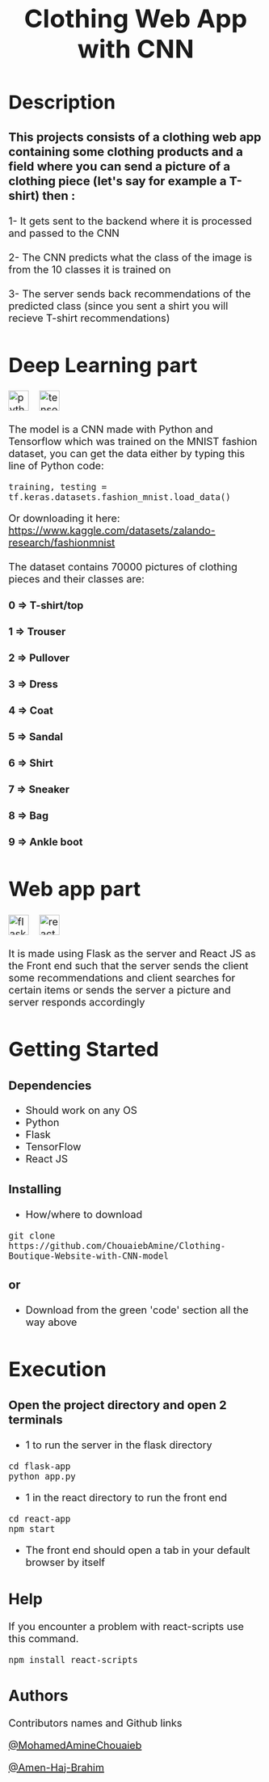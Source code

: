 <span style="font-size:20px;">

<div style="font-size:25px;" align="center"> 

# Clothing Web App with CNN 
</div>


<div style="font-size:25px;">

## Description

 </div>


 ### This projects consists of a clothing web app containing some clothing products and a field where you can send a picture of a clothing piece (let's say for example a T-shirt) then : 

 1- It gets sent to the backend where it is processed and passed to the CNN
<br> <br>
 2- The CNN predicts what the class of the image is from the 10 classes it is trained on 
<br> <br>
 3- The server sends back recommendations of the predicted class (since you sent a shirt you will recieve T-shirt recommendations)
 <br>

##

# Deep Learning part
<img src="https://skillicons.dev/icons?i=py" height="40" alt="python logo"  />
<img width="10" />
<img src="https://skillicons.dev/icons?i=tensorflow" height="40" alt="tensorflow logo"  />
<img width="10" />

The model is a CNN made with Python and Tensorflow which was trained on the MNIST fashion dataset, you can get the data either by typing this line of Python code:
<br>

```
training, testing = tf.keras.datasets.fashion_mnist.load_data()
```
Or downloading it here:
<br>
https://www.kaggle.com/datasets/zalando-research/fashionmnist
<br>
<br>
The dataset contains 70000 pictures of clothing pieces and their classes are:

#### 0 => T-shirt/top
#### 1 => Trouser
#### 2 => Pullover
#### 3 => Dress
#### 4 => Coat
#### 5 => Sandal
#### 6 => Shirt
#### 7 => Sneaker
#### 8 => Bag
#### 9 => Ankle boot
##
# Web app part
<img src="https://skillicons.dev/icons?i=flask" height="40" alt="flask logo"  />
<img width="10" />
<img src="https://skillicons.dev/icons?i=react" height="40" alt="react logo"  />
<img width="10" />

It is made using Flask as the server and React JS as the Front end such that the server sends the client some recommendations and client searches for certain items or sends the server a picture and server responds accordingly
##
# Getting Started
### Dependencies

* Should work on any OS
* Python 
* Flask
* TensorFlow
* React JS

### Installing


* How/where to download

```
git clone https://github.com/ChouaiebAmine/Clothing-Boutique-Website-with-CNN-model
```
### or
* Download from the green 'code' section all the way above
##
# Execution
### Open the project directory and open 2 terminals 
* 1 to run the server in the flask directory
```
cd flask-app
python app.py
```
* 1 in the react directory to run the front end
```
cd react-app
npm start
```
- The front end should open a tab in your default browser by itself
##
## Help
If you encounter a problem with  react-scripts use this command.
```
npm install react-scripts
```
##
## Authors
Contributors names and Github links

[@MohamedAmineChouaieb](https://github.com/ChouaiebAmine)

[@Amen-Haj-Brahim](https://github.com/Amen-Haj-Brahim)
</span>
